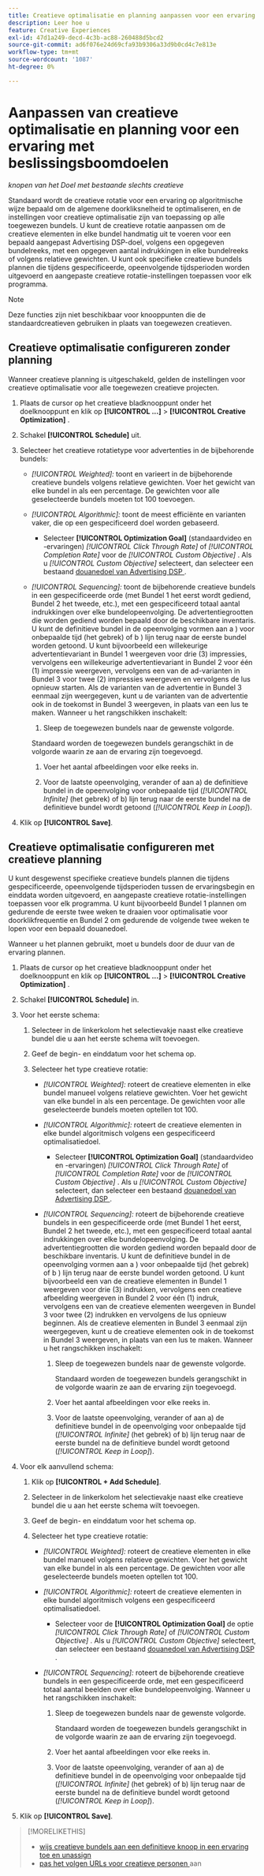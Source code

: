 ```yaml
---
title: Creatieve optimalisatie en planning aanpassen voor een ervaring
description: Leer hoe u
feature: Creative Experiences
exl-id: 47d1a249-decd-4c3b-ac88-260488d5bcd2
source-git-commit: ad6f076e24d69cfa93b9306a33d9b0cd4c7e813e
workflow-type: tm+mt
source-wordcount: '1087'
ht-degree: 0%

---
```


# Aanpassen van creatieve optimalisatie en planning voor een ervaring met beslissingsboomdoelen

*knopen van het Doel met bestaande slechts creatieve*

Standaard wordt de creatieve rotatie voor een ervaring op algoritmische wijze bepaald om de algemene doorkliksnelheid te optimaliseren, en de instellingen voor creatieve optimalisatie zijn van toepassing op alle toegewezen bundels. U kunt de creatieve rotatie aanpassen om de creatieve elementen in elke bundel handmatig uit te voeren voor een bepaald aangepast Advertising DSP-doel, volgens een opgegeven bundelreeks, met een opgegeven aantal indrukkingen in elke bundelreeks of volgens relatieve gewichten. U kunt ook specifieke creatieve bundels plannen die tijdens gespecificeerde, opeenvolgende tijdsperioden worden uitgevoerd en aangepaste creatieve rotatie-instellingen toepassen voor elk programma.

>[!NOTE]
>
>Deze functies zijn niet beschikbaar voor knooppunten die de standaardcreatieven gebruiken in plaats van toegewezen creatieven.

## Creatieve optimalisatie configureren zonder planning

Wanneer creatieve planning is uitgeschakeld, gelden de instellingen voor creatieve optimalisatie voor alle toegewezen creatieve projecten.

1. Plaats de cursor op het creatieve bladknooppunt onder het doelknooppunt en klik op **[!UICONTROL ...]** > **[!UICONTROL Creative Optimization]** .

1. Schakel **[!UICONTROL Schedule]** uit.

1. Selecteer het creatieve rotatietype voor advertenties in de bijbehorende bundels:

   * *[!UICONTROL Weighted]:* toont en varieert in de bijbehorende creatieve bundels volgens relatieve gewichten. Voer het gewicht van elke bundel in als een percentage. De gewichten voor alle geselecteerde bundels moeten tot 100 toevoegen.<!-- For example, if Bundle 1 is 60 and Bundle 2 is 40, then Bundle 1 is shown 60% of the time, and Bundle 2 is shown 40% of the time. -->

   * *[!UICONTROL Algorithmic]:* toont de meest efficiënte en varianten vaker, die op een gespecificeerd doel worden gebaseerd.

      * Selecteer **[!UICONTROL Optimization Goal]** (standaardvideo en -ervaringen) *[!UICONTROL Click Through Rate]* of *[!UICONTROL Completion Rate]* voor de *[!UICONTROL Custom Objective]* .  Als u *[!UICONTROL Custom Objective]* selecteert, dan selecteer een bestaand [ douanedoel van Advertising DSP ](/help/dsp/optimization/custom-goal.md).

   * *[!UICONTROL Sequencing]:* toont de bijbehorende creatieve bundels in een gespecificeerde orde (met Bundel 1 het eerst wordt gediend, Bundel 2 het tweede, etc.), met een gespecificeerd totaal aantal indrukkingen over elke bundelopeenvolging. De advertentiegrootten die worden gediend worden bepaald door de beschikbare inventaris. U kunt de definitieve bundel in de opeenvolging vormen aan a \) voor onbepaalde tijd (het gebrek) of b \) lijn terug naar de eerste bundel worden getoond. U kunt bijvoorbeeld een willekeurige advertentievariant in Bundel 1 weergeven voor drie (3) impressies, vervolgens een willekeurige advertentievariant in Bundel 2 voor één (1) impressie weergeven, vervolgens een van de ad-varianten in Bundel 3 voor twee (2) impressies weergeven en vervolgens de lus opnieuw starten. Als de varianten van de advertentie in Bundel 3 eenmaal zijn weergegeven, kunt u de varianten van de advertentie ook in de toekomst in Bundel 3 weergeven, in plaats van een lus te maken. Wanneer u het rangschikken inschakelt:

      1. Sleep de toegewezen bundels naar de gewenste volgorde.

     Standaard worden de toegewezen bundels gerangschikt in de volgorde waarin ze aan de ervaring zijn toegevoegd.

      1. Voer het aantal afbeeldingen voor elke reeks in.

      1. Voor de laatste opeenvolging, verander of aan a\) de definitieve bundel in de opeenvolging voor onbepaalde tijd (*[!UICONTROL Infinite]* (het gebrek) of b\) lijn terug naar de eerste bundel na de definitieve bundel wordt getoond (*[!UICONTROL Keep in Loop]*).

1. Klik op **[!UICONTROL Save]**.

## Creatieve optimalisatie configureren met creatieve planning

U kunt desgewenst specifieke creatieve bundels plannen die tijdens gespecificeerde, opeenvolgende tijdsperioden tussen de ervaringsbegin en einddata worden uitgevoerd, en aangepaste creatieve rotatie-instellingen toepassen voor elk programma. U kunt bijvoorbeeld Bundel 1 plannen om gedurende de eerste twee weken te draaien voor optimalisatie voor doorklikfrequentie en Bundel 2 om gedurende de volgende twee weken te lopen voor een bepaald douanedoel.

Wanneer u het plannen gebruikt, moet u bundels door de duur van de ervaring plannen.

1. Plaats de cursor op het creatieve bladknooppunt onder het doelknooppunt en klik op **[!UICONTROL ...]** > **[!UICONTROL Creative Optimization]** .

1. Schakel **[!UICONTROL Schedule]** in.

1. Voor het eerste schema:

   1. Selecteer in de linkerkolom het selectievakje naast elke creatieve bundel die u aan het eerste schema wilt toevoegen.

   1. Geef de begin- en einddatum voor het schema op.

   1. Selecteer het type creatieve rotatie:

      * *[!UICONTROL Weighted]:* roteert de creatieve elementen in elke bundel manueel volgens relatieve gewichten. Voer het gewicht van elke bundel in als een percentage. De gewichten voor alle geselecteerde bundels moeten optellen tot 100.

      * *[!UICONTROL Algorithmic]:* roteert de creatieve elementen in elke bundel algoritmisch volgens een gespecificeerd optimalisatiedoel.

         * Selecteer **[!UICONTROL Optimization Goal]** (standaardvideo en -ervaringen) *[!UICONTROL Click Through Rate]* of *[!UICONTROL Completion Rate]* voor de *[!UICONTROL Custom Objective]* .  Als u *[!UICONTROL Custom Objective]* selecteert, dan selecteer een bestaand [ douanedoel van Advertising DSP ](/help/dsp/optimization/custom-goal.md).

      * *[!UICONTROL Sequencing]:* roteert de bijbehorende creatieve bundels in een gespecificeerde orde (met Bundel 1 het eerst, Bundel 2 het tweede, etc.), met een gespecificeerd totaal aantal indrukkingen over elke bundelopeenvolging. De advertentiegrootten die worden gediend worden bepaald door de beschikbare inventaris. U kunt de definitieve bundel in de opeenvolging vormen aan a \) voor onbepaalde tijd (het gebrek) of b \) lijn terug naar de eerste bundel worden getoond. U kunt bijvoorbeeld een van de creatieve elementen in Bundel 1 weergeven voor drie (3) indrukken, vervolgens een creatieve afbeelding weergeven in Bundel 2 voor één (1) indruk, vervolgens een van de creatieve elementen weergeven in Bundel 3 voor twee (2) indrukken en vervolgens de lus opnieuw beginnen. Als de creatieve elementen in Bundel 3 eenmaal zijn weergegeven, kunt u de creatieve elementen ook in de toekomst in Bundel 3 weergeven, in plaats van een lus te maken. Wanneer u het rangschikken inschakelt:

         1. Sleep de toegewezen bundels naar de gewenste volgorde.

            Standaard worden de toegewezen bundels gerangschikt in de volgorde waarin ze aan de ervaring zijn toegevoegd.

         1. Voer het aantal afbeeldingen voor elke reeks in.

         1. Voor de laatste opeenvolging, verander of aan a\) de definitieve bundel in de opeenvolging voor onbepaalde tijd (*[!UICONTROL Infinite]* (het gebrek) of b\) lijn terug naar de eerste bundel na de definitieve bundel wordt getoond (*[!UICONTROL Keep in Loop]*).

1. Voor elk aanvullend schema:

   1. Klik op **[!UICONTROL + Add Schedule]**.

   1. Selecteer in de linkerkolom het selectievakje naast elke creatieve bundel die u aan het eerste schema wilt toevoegen.

   1. Geef de begin- en einddatum voor het schema op.

   1. Selecteer het type creatieve rotatie:

      * *[!UICONTROL Weighted]:* roteert de creatieve elementen in elke bundel manueel volgens relatieve gewichten. Voer het gewicht van elke bundel in als een percentage. De gewichten voor alle geselecteerde bundels moeten optellen tot 100.

      * *[!UICONTROL Algorithmic]:* roteert de creatieve elementen in elke bundel algoritmisch volgens een gespecificeerd optimalisatiedoel.

         * Selecteer voor de **[!UICONTROL Optimization Goal]** de optie *[!UICONTROL Click Through Rate]* of *[!UICONTROL Custom Objective]* .  Als u *[!UICONTROL Custom Objective]* selecteert, dan selecteer een bestaand [ douanedoel van Advertising DSP ](/help/dsp/optimization/custom-goal.md).

      * *[!UICONTROL Sequencing]:* roteert de bijbehorende creatieve bundels in een gespecificeerde orde, met een gespecificeerd totaal aantal beelden over elke bundelopeenvolging. Wanneer u het rangschikken inschakelt:

         1. Sleep de toegewezen bundels naar de gewenste volgorde.

            Standaard worden de toegewezen bundels gerangschikt in de volgorde waarin ze aan de ervaring zijn toegevoegd.

         1. Voer het aantal afbeeldingen voor elke reeks in.

         1. Voor de laatste opeenvolging, verander of aan a\) de definitieve bundel in de opeenvolging voor onbepaalde tijd (*[!UICONTROL Infinite]* (het gebrek) of b\) lijn terug naar de eerste bundel na de definitieve bundel wordt getoond (*[!UICONTROL Keep in Loop]*).

1. Klik op **[!UICONTROL Save]**.

>[!MORELIKETHIS]
>
>* [ wijs creatieve bundels aan een definitieve knoop in een ervaring toe en unassign ](/help/creative/experiences/experience-assign-creative-bundles.md)
>* [ pas het volgen URLs voor creatieve personen ](/help/creative/experiences/experience-tracking-urls-targeting.md) aan
